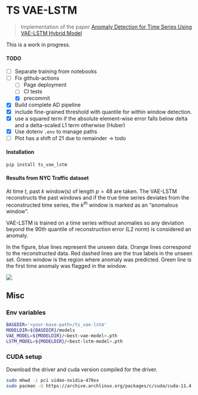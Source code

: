 # TS VAE-LSTM


> Implementation of the paper [Anomaly Detection for Time Series Using
> VAE-LSTM Hybrid Model](https://ieeexplore.ieee.org/document/9053558)

This is a work in progress.

#### TODO

- [ ] Separate training from notebooks
- [ ] Fix github-actions
  - [ ] Page deployment
  - [ ] CI tests
  - [x] precommit
- [x] Build complete AD pipeline
- [x] include fine-grained threshold with quantile for within window
  detection.
- [x] use a squared term if the absolute element-wise error falls below
  delta and a delta-scaled L1 term otherwise (Huber)
- [x] Use dotenv `.env` to manage paths
- [ ] Plot has a shift of 21 due to remainder -\> todo

<!-- WARNING: THIS FILE WAS AUTOGENERATED! DO NOT EDIT! -->

#### Installation

``` sh
pip install ts_vae_lstm
```

#### Results from NYC Traffic dataset

At time $t$, past $k$ window(s) of length $p=48$ are taken. The VAE-LSTM
reconstructs the past windows and if the true time series deviates from
the reconstructed time series, the $k^{th}$ window is marked as an
“anomalous window”.

VAE-LSTM is trained on a time series without anomalies so any deviation
beyond the 90th quantile of reconstruction error (L2 norm) is considered
an anomaly.

In the figure, blue lines represent the unseen data. Orange lines
correspond to the reconstructed data. Red dashed lines are the true
labels in the unseen set. Green window is the region where anomaly was
predicted. Green line is the first time anomaly was flagged in the
window.

![](../sample_data/result_granular.png)

## Misc

### Env variables

``` bash
BASEDIR='<your-base-path>/ts_vae-lstm'
MODELDIR=${BASEDIR}/models
VAE_MODEL=${MODELDIR}/<best-vae-model>.pth
LSTM_MODEL=${MODELDIR}/<best-lstm-model>.pth
```

### CUDA setup

Download the driver and cuda version compiled for the driver.

``` bash
sudo mhwd -i pci video-nvidia-470xx
sudo pacman -U https://archive.archlinux.org/packages/c/cuda/cuda-11.4.2-1-x86_64.pkg.tar.zst
```
